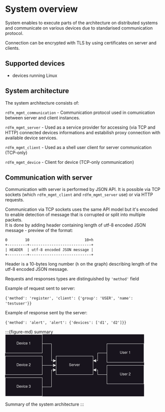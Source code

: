 # System overview

System enables to execute parts of the architecture on distributed systems
and communicate on various devices due to standarised communication protocol.

Connection can be encrypted with TLS by using certificates on server
and clients.

## Supported devices

* devices running Linux

## System architecture

The system architecture consists of:

``rdfm_mgmt_communication`` - Communication protocol used in comunication
between server and client instances.

``rdfm_mgmt_server`` - Used as a service provider for accessing (via TCP
and HTTP) connected devices informations and estabilish proxy connection
with available device services.

``rdfm_mgmt_client`` - Used as a shell user client for server
communication (TCP-only)

``rdfm_mgmt_device`` - Client for device (TCP-only communication)

## Communication with server

Communication with server is performed by JSON API.
It is possible via TCP sockets (which `rdfm_mgmt_client` and
`rdfm_mgmt_server` use) or via HTTP requests.

Communication via TCP sockets uses the same API model but it's
encoded to enable detection of message that is corrupted or split
into multiple packets. \
It is done by adding header containing length of utf-8 encoded
JSON message - preview of the format:

```text
0        10                         10+h
+---------+----------------------------+
| HEADER  | utf-8 encoded JSON message |
+---------+----------------------------+
```
Header is a 10-bytes long number (``h`` on the graph) describing length
of the utf-8 encoded JSON message.

Requests and responses types are distinguished by ``'method'`` field

Example of request sent to server:

``{'method': 'register', 'client': {'group': 'USER', 'name': 'testuser'}}``

Example of response sent by the server:

``{'method': 'alert', 'alert': {'devices': ['d1', 'd2']}}``


:::{figure-md} summary
![Architecture summary](images/summary.png)

Summary of the system architecture
:::